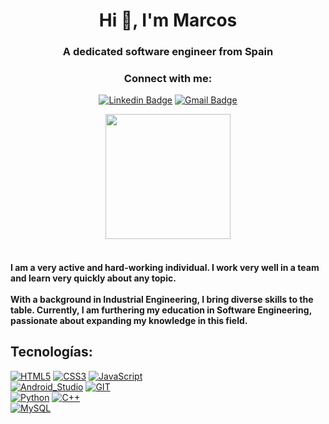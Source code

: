 <h1 align="center">Hi 👋, I'm Marcos</h1>
<h3 align="center">A dedicated software engineer from Spain</h3>

<h3 align="center">Connect with me:</h3>
<div align="center"> 
  
[![Linkedin Badge](https://img.shields.io/badge/LinkedIn-0077B5?style=for-the-badge&logo=linkedin&logoColor=white&labelColor=101010)](https://www.linkedin.com/in/marquituswp)
[![Gmail Badge](https://img.shields.io/badge/Gmail-D14836?style=for-the-badge&logo=gmail&logoColor=white&labelColor=101010)](mailto:marcoslopezgarau@gmail.com)
</div>

<div align="center" display="flex">
  <img align='center' src='https://github.com/marquituswp/marquituswp/assets/145436573/9796765b-c893-41f1-ba49-5344aa2bbfbf' width='200'>
</div><br>

<h4>
  I am a very active and hard-working individual. I work very well in a team and learn very quickly about any topic.
  <br><br>
  With a background in Industrial Engineering, I bring diverse skills to the table. Currently, I am furthering my education in Software Engineering, passionate about expanding my knowledge in this field.
</h4>

## Tecnologías:
[![HTML5](https://img.shields.io/badge/HTML5-999999?style=for-the-badge&logo=HTML5&logoColor=white&labelColor=101010)]()
[![CSS3](https://img.shields.io/badge/CSS3-FA7343?style=for-the-badge&logo=CSS3&logoColor=white&labelColor=101010)]()
[![JavaScript](https://img.shields.io/badge/JavaScript-F7DF1E?style=for-the-badge&logo=javascript&logoColor=white&labelColor=101010)]()
</br>
[![Android_Studio](https://img.shields.io/badge/Android_Studio-3DDC84?style=for-the-badge&logo=android-studio&logoColor=white&labelColor=101010)]()
[![GIT](https://img.shields.io/badge/GIT-1575F9?style=for-the-badge&logo=GIT&logoColor=white&labelColor=101010)]()
</br>
[![Python](https://img.shields.io/badge/Python-yellow?style=for-the-badge&logo=python&logoColor=white&labelColor=101010)]()
[![C++](https://img.shields.io/badge/C++-1575F9?style=for-the-badge&logo=Cplusplus&logoColor=white&labelColor=101010)]()
</br>
[![MySQL](https://img.shields.io/badge/MySQL-4479A1?style=for-the-badge&logo=mysql&logoColor=white&labelColor=101010)]()
</br>

